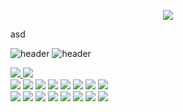 <p align="center">
  <img src="https://github-readme-stats.vercel.app/api?username=nahollo&show_icons=true&theme=radical" />
</p>

asd
  
![header](https://capsule-render.vercel.app/api?type=cylinder&color=000000&height=150&section=header&text=Hello,&nbsp;world!&fontColor=ffffff&fontSize=70&animation=fadeIn&fontAlignY=55)
![header](https://capsule-render.vercel.app/api?type=waving&color=gradient&height=120&animation=fadeIn&section=footer&text=🏎️🏍️&fontAlign=70)

<div>
<a href="https://na-hollo.tistory.com/">
<img src="https://img.shields.io/badge/tistory-000000?style=for-the-badge&logo=tistory&logoColor=white" size = 100>
</a>
<a href="https://github.com/nahollo/">
<img src="https://img.shields.io/badge/github-181717?style=for-the-badge&logo=github&logoColor=white">
</a>
</div>
<div>
<img src="https://img.shields.io/badge/Oracle-F80000?style=for-the-badge&logo=Oracle&logoColor=white">
<img src="https://img.shields.io/badge/git-F05032?style=for-the-badge&logo=git&logoColor=white">
<img src="https://img.shields.io/badge/javascript-F7DF1E?style=for-the-badge&logo=javascript&logoColor=white">
<img src="https://img.shields.io/badge/spring-6DB33F?style=for-the-badge&logo=spring&logoColor=white">
<img src="https://img.shields.io/badge/spring boot-6DB33F?style=for-the-badge&logo=springboot&logoColor=white">
<img src="https://img.shields.io/badge/VSCODE-007ACC?style=for-the-badge&logo=visualstudiocode&logoColor=white">
<img src="https://img.shields.io/badge/intellij-000080?style=for-the-badge&logo=intellijidea&logoColor=white">
<img src="https://img.shields.io/badge/Eclipse-8b00ff?style=for-the-badge&logo=Eclipse%20IDE&logoColor=white">
<br>
<img src="https://img.shields.io/badge/JAVA-007396?style=for-the-badge&logo=java&logoColor=white">
<img src="https://img.shields.io/badge/webRTC-333333?style=for-the-badge&logo=webrtc&logoColor=white">
<img src="https://img.shields.io/badge/node.js-339933?style=for-the-badge&logo=nodedotjs&logoColor=white">
<img src="https://img.shields.io/badge/python-3776AB?style=for-the-badge&logo=python&logoColor=white">
<img src="https://img.shields.io/badge/firebase-FFCA28?style=for-the-badge&logo=firebase&logoColor=white">
<img src="https://img.shields.io/badge/apachetomcat-F8DC75?style=for-the-badge&logo=apachetomcat&logoColor=white">
<img src="https://img.shields.io/badge/androidstudio-3DDC84?style=for-the-badge&logo=androidstudio&logoColor=white">
<img src="https://img.shields.io/badge/React-61DAFB?style=for-the-badge&logo=react&logoColor=white">
</div>
